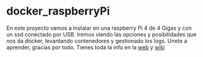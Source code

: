 # docker_raspberryPi


En este proyecto vamos a instalar en una raspberry Pi 4 de 4 Gigas y con un ssd conectado por USB.
Iremos viendo las opciones y posibilidades que nos da docker, levantando contenedores y gestionado los logs.
 Unete a aprender, gracias por todo.
 Tienes toda la info en la [web](https://osckarsevilla.github.io/docker_raspberryPi/) y [wiki](https://github.com/osckarsevilla/docker_raspberryPi/wiki)
